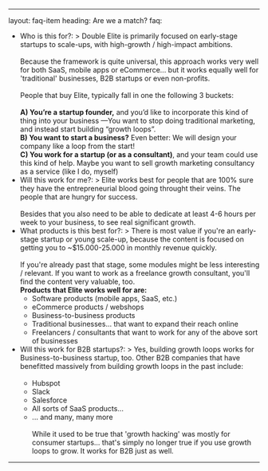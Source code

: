 
---
layout: faq-item
heading: Are we a match?
faq:
- Who is this for?: >
    Double Elite is primarily focused on early-stage startups to scale-ups, with high-growth / high-impact ambitions.<br><br>
    Because the framework is quite universal, this approach works very well for both SaaS, mobile apps or eCommerce... but it works equally well for 'traditional' businesses, B2B startups or even non-profits.<br><br>
    People that buy Elite, typically fall in one the following 3 buckets:<br><br>
    <b>A) You’re a startup founder,</b> and you’d like to incorporate this kind of thing into your business —You want to stop doing traditional marketing, and instead start building “growth loops”. <br>
    <b>B) You want to start a business?</b> Even better: We will design your company like a loop from the start! <br>
    <b>C) You work for a startup (or as a consultant)</b>, and your team could use this kind of help. Maybe you want to sell growth marketing consultancy as a service (like I do, myself)
- Will this work for me?: >
    Elite works best for people that are 100% sure they have the entrepreneurial blood going throught their veins. The people that are hungry for success.<br><br>
    Besides that you also need to be able to dedicate at least 4-6 hours per week to your business, to see real significant growth.
- What products is this best for?: >
    There is most value if you're an early-stage startup or young scale-up, because the content is focused on getting you to ~$15.000-25.000 in monthly revenue quickly.<br><br>
    If you're already past that stage, some modules might be less interesting / relevant. If you want to work as a freelance growth consultant, you'll find the content very valuable, too.<br><b>Products that Elite works well for are:</b><br>
    - Software products (mobile apps, SaaS, etc.)<br>
    - eCommerce products / webshops<br>
    - Business-to-business products<br>
    - Traditional businesses... that want to expand their reach online<br>
    - Freelancers / consultants that want to work for any of the above sort of businesses
- Will this work for B2B startups?: >
    Yes, building growth loops works for Business-to-business startup, too. Other B2B companies that have benefitted massively from building growth loops in the past include:<br><br>
    - Hubspot<br>
    - Slack<br> 
    - Salesforce<br>
    - All sorts of SaaS products... <br>
    - ... and many, many more<br><br>
    While it used to be true that 'growth hacking' was mostly for consumer startups... that's simply no longer true if you use growth loops to grow. It works for B2B just as well.
---
